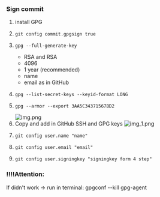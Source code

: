 
### Sign commit
1. install GPG
2. ```
   git config commit.gpgsign true
   ```
3.  
   ```
   gpg --full-generate-key
   ```
   - RSA and RSA
   - 4096
   - 1 year (recommended)
   - name
   - email as in GitHub
4. ```
   gpg --list-secret-keys --keyid-format LONG
   ```
5. ```
   gpg --armor --export 3AA5C34371567BD2
   ```
   ![img.png](img.png)
6. Copy and add in GitHub SSH and GPG keys
   ![img_1.png](img_1.png)
7. ```
   git config user.name "name"
   ```
8. ```
   git config user.email "email"
   ```
9. ```
   git config user.signingkey "signingkey form 4 step"
   ```

### !!!!Attention: 
If didn't work -> run in terminal: gpgconf --kill gpg-agent
